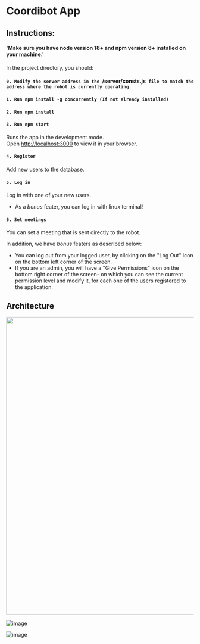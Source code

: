 # Coordibot App

## Instructions:

#### 'Make sure you have node version 18+ and npm version 8+ installed on your machine.'


In the project directory, you should:
#### `0. Modify the server address in the `/server/consts.js` file to match the address where the robot is currently operating.`
#### `1. Run npm install -g concurrently (If not already installed)`
#### `2. Run npm install`


#### `3. Run npm start`

Runs the app in the development mode.\
Open [http://localhost:3000](http://localhost:3000) to view it in your browser.


#### `4. Register`

Add new users to the database.

#### `5. Log in`

Log in with one of your new users.

* As a *bonus* feater, you can log in with linux terminal!

#### `6. Set meetings`

You can set a meeting that is sent directly to the robot.

In addition, we have *bonus* featers as described below:

- You can log out from your logged user, by clicking on the "Log Out" icon on the bottom left corner of the screen.
- If you are an admin, you will have a "Give Permissions" icon on the bottom right corner of the screen- on which you can see the current permission level and modify it, for each one of the users registered to the application.

## Architecture
<img src="https://github.com/Avi711/CoordiBot/assets/92336875/f96a18b2-eb1b-4402-a249-32ac5e773469" width="800">

![image](https://github.com/ShirinBazis/Coordibot-App/assets/92336875/60a62708-460a-4704-b69b-eff9294e3624)


![image](https://github.com/ShirinBazis/Coordibot-App/assets/92336875/066a7343-451c-4b3e-9ae6-a6b699a0bc45)


